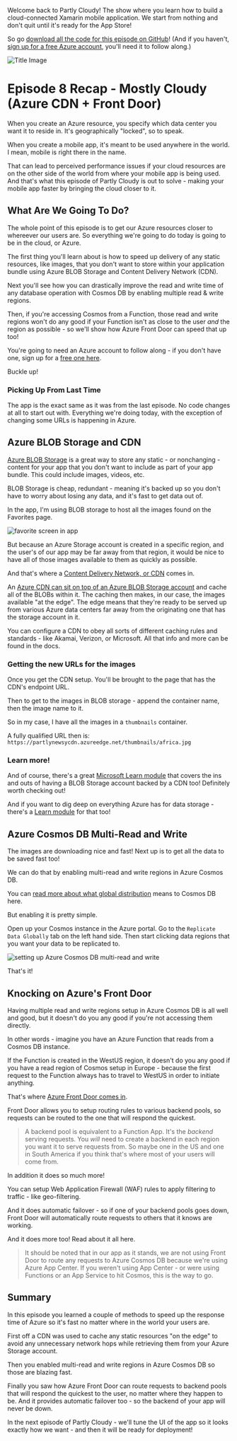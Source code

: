 Welcome back to Partly Cloudy! The show where you learn how to build a cloud-connected Xamarin mobile application. We start from nothing and don't quit until it's ready for the App Store!

So go [download all the code for this episode on GitHub](https://aka.ms/partly-cloudy-s1e7-github)! (And if you haven't, [sign up for a free Azure account](https://azure.microsoft.com/free/?WT.mc_id=mobile-0000-masoucou), you'll need it to follow along.)

![Title Image](https://res.cloudinary.com/code-mill-technologies-inc/image/upload/c_scale,e_shadow:40,h_750/v1579107007/thumbnail_25731_sf6f5o.jpg)

# Episode 8 Recap - Mostly Cloudy (Azure CDN + Front Door)

When you create an Azure resource, you specify which data center you want it to reside in. It's geographically "locked", so to speak.

When you create a mobile app, it's meant to be used anywhere in the world. I mean, mobile is right there in the name.

That can lead to perceived performance issues if your cloud resources are on the other side of the world from where your mobile app is being used. And that's what this episode of Partly Cloudy is out to solve - making your mobile app faster by bringing the cloud closer to it.

## What Are We Going To Do?

The whole point of this episode is to get our Azure resources closer to whereever our users are. So everything we're going to do today is going to be in the cloud, or Azure.

The first thing you'll learn about is how to speed up delivery of any static resources, like images, that you don't want to store within your application bundle using Azure BLOB Storage and Content Delivery Network (CDN).

Next you'll see how you can drastically improve the read and write time of any database operation with Cosmos DB by enabling multiple read & write regions.

Then, if you're accessing Cosmos from a Function, those read and write regions won't do any good if your Function isn't as close to the user _and_ the region as possible - so we'll show how Azure Front Door can speed that up too!

You're going to need an Azure account to follow along - if you don't have one, sign up for a [free one here](https://aka.ms/partlycloudyazurefree).

Buckle up!

### Picking Up From Last Time

The app is the exact same as it was from the last episode. No code changes at all to start out with. Everything we're doing today, with the exception of changing some URLs is happening in Azure.

## Azure BLOB Storage and CDN

[Azure BLOB Storage](https://docs.microsoft.com/azure/storage/blobs/storage-blobs-introduction?WT.mc_id=mobile-0000-masoucou) is a great way to store any static - or nonchanging - content for your app that you don't want to include as part of your app bundle. This could include images, videos, etc.

BLOB Storage is cheap, redundant - meaning it's backed up so you don't have to worry about losing any data, and it's fast to get data out of.

In the app, I'm using BLOB storage to host all the images found on the Favorites page.

![favorite screen in app](https://res.cloudinary.com/code-mill-technologies-inc/image/upload/c_scale,e_shadow:40,h_800/v1579105244/Screenshot_1579092257_v0rvvi.png)

But because an Azure Storage account is created in a specific region, and the user's of our app may be far away from that region, it would be nice to have all of those images available to them as quickly as possible.

And that's where a [Content Delivery Network, or CDN](https://docs.microsoft.com/azure/cdn/cdn-overview?WT.mc_id=mobile-0000-masoucou) comes in.

An [Azure CDN can sit on top of an Azure BLOB Storage account](https://docs.microsoft.com/azure/cdn/cdn-create-a-storage-account-with-cdn?WT.mc_id=mobile-0000-masoucou) and cache all of the BLOBs within it. The caching then makes, in our case, the images available "at the edge". The edge means that they're ready to be served up from various Azure data centers far away from the originating one that has the storage account in it.

You can configure a CDN to obey all sorts of different caching rules and standards - like Akamai, Verizon, or Microsoft. All that info and more can be found in the docs.

### Getting the new URLs for the images

Once you get the CDN setup. You'll be brought to the page that has the CDN's endpoint URL.

Then to get to the images in BLOB storage - append the container name, then the image name to it.

So in my case, I have all the images in a `thumbnails` container.

A fully qualified URL then is: `https://partlynewsycdn.azureedge.net/thumbnails/africa.jpg`

### Learn more!

And of course, there's a great [Microsoft Learn module](https://docs.microsoft.com/learn/modules/create-cdn-static-resources-blob-storage/?WT.mc_id=mobile-0000-masoucou) that covers the ins and outs of having a BLOB Storage account backed by a CDN too! Definitely worth checking out!

And if you want to dig deep on everything Azure has for data storage - there's a [Learn module](https://docs.microsoft.com/learn/paths/store-data-in-azure/?WT.mc_id=mobile-0000-masoucou) for that too!

## Azure Cosmos DB Multi-Read and Write

The images are downloading nice and fast! Next up is to get all the data to be saved fast too!

We can do that by enabling multi-read and write regions in Azure Cosmos DB.

You can [read more about what global distribution](https://docs.microsoft.com/azure/cosmos-db/distribute-data-globally?WT.mc_id=mobile-0000-masoucou) means to Cosmos DB here.

But enabling it is pretty simple.

Open up your Cosmos instance in the Azure portal. Go to the `Replicate Data Globally` tab on the left hand side. Then start clicking data regions that you want your data to be replicated to.

![setting up Azure Cosmos DB multi-read and write](https://res.cloudinary.com/code-mill-technologies-inc/image/upload/c_scale,e_shadow:40,h_800/v1579105243/multi-read-cosmos_yesnaq.png)

That's it!

## Knocking on Azure's Front Door

Having multiple read and write regions setup in Azure Cosmos DB is all well and good, but it doesn't do you any good if you're not accessing them directly.

In other words - imagine you have an Azure Function that reads from a Cosmos DB instance.

If the Function is created in the WestUS region, it doesn't do you any good if you have a read region of Cosmos setup in Europe - because the first request to the Function always has to travel to WestUS in order to initiate anything.

That's where [Azure Front Door comes in](https://docs.microsoft.com/azure/frontdoor/front-door-overview?WT.mc_id=mobile-0000-masoucou).

Front Door allows you to setup routing rules to various backend pools, so requests can be routed to the one that will respond the quickest.

> A backend pool is equivalent to a Function App. It's the _backend_ serving requests. You _will_ need to create a backend in each region you want it to serve requests from. So maybe one in the US and one in South America if you think that's where most of your users will come from.

In addition it does so much more!

You can setup Web Application Firewall (WAF) rules to apply filtering to traffic - like geo-filtering. 

And it does automatic failover - so if one of your backend pools goes down, Front Door will automatically route requests to others that it knows are working.

And it does more too! Read about it all here.

> It should be noted that in our app as it stands, we are not using Front Door to route any requests to Azure Cosmos DB because we're using Azure App Center. If you weren't using App Center - or were using Functions or an App Service to hit Cosmos, this is the way to go.

## Summary

In this episode you learned a couple of methods to speed up the response time of Azure so it's fast no matter where in the world your users are.

First off a CDN was used to cache any static resources "on the edge" to avoid any unnecessary network hops while retrieving them from your Azure Storage account.

Then you enabled multi-read and write regions in Azure Cosmos DB so those are blazing fast.

Finally you saw how Azure Front Door can route requests to backend pools that will respond the quickest to the user, no matter where they happen to be. And it provides automatic failover too - so the backend of your app will never be down.

In the next episode of Partly Cloudy - we'll tune the UI of the app so it looks exactly how we want - and then it will be ready for deployment!